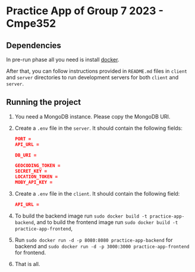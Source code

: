 # Practice App of Group 7 2023 - Cmpe352

## Dependencies

In pre-run phase all you need is install [docker](https://docs.docker.com/engine/install/).

After that, you can follow instructions provided in `README.md` files in `client` and `server` directories to run development servers for both `client` and `server`.

## Running the project
1. You need a MongoDB instance. Please copy the MongoDB URI.
2. Create a `.env` file in the `server`. It should contain the following fields:

    ```json
    PORT =
    API_URL =

    DB_URI = 

    GEOCODING_TOKEN = 
    SECRET_KEY = 
    LOCATION_TOKEN = 
    MOBY_API_KEY =  
    ```
3. Create a `.env` file in the `client`. It should contain the following field:

    ```json
    API_URL =
    ```
    
    
    
4. To build the backend image run `sudo docker build -t practice-app-backend`, and to build the frontend image run `sudo docker build -t practice-app-frontend`,
5. Run `sudo docker run -d -p 8080:8080 practice-app-backend` for backend and `sudo docker run -d -p 3000:3000 practice-app-frontend` for frontend.
6. That is all.
